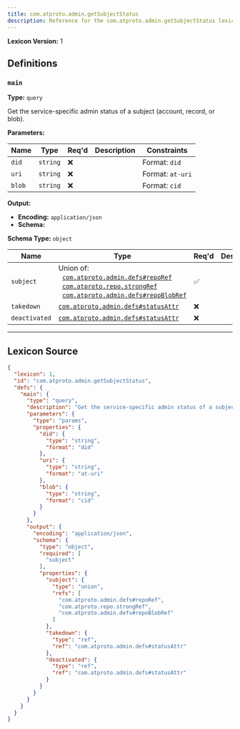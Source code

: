 ```yaml
---
title: com.atproto.admin.getSubjectStatus
description: Reference for the com.atproto.admin.getSubjectStatus lexicon
---
```

**Lexicon Version:** 1

## Definitions

<a name="main"></a>
### `main`

**Type:** `query`

Get the service-specific admin status of a subject (account, record, or blob).

**Parameters:**

| Name | Type | Req'd  | Description | Constraints |
|------|------|----------|-------------|-------------|
| `did` | `string` | ❌  |  | Format: `did` |
| `uri` | `string` | ❌  |  | Format: `at-uri` |
| `blob` | `string` | ❌  |  | Format: `cid` |
**Output:**

- **Encoding:** `application/json`
- **Schema:**

**Schema Type:** `object`

| Name | Type | Req'd  | Description | Constraints |
|------|------|----------|-------------|-------------|
| `subject` | Union of:<br/>&nbsp;&nbsp;[`com.atproto.admin.defs#repoRef`](lexicons/com/atproto/admin/defs#repoRef)<br/>&nbsp;&nbsp;[`com.atproto.repo.strongRef`](lexicons/com/atproto/repo/strongref#undefined)<br/>&nbsp;&nbsp;[`com.atproto.admin.defs#repoBlobRef`](lexicons/com/atproto/admin/defs#repoBlobRef) | ✅  |  |  |
| `takedown` | [`com.atproto.admin.defs#statusAttr`](lexicons/com/atproto/admin/defs#statusAttr) | ❌  |  |  |
| `deactivated` | [`com.atproto.admin.defs#statusAttr`](lexicons/com/atproto/admin/defs#statusAttr) | ❌  |  |  |

---

## Lexicon Source
```json
{
  "lexicon": 1,
  "id": "com.atproto.admin.getSubjectStatus",
  "defs": {
    "main": {
      "type": "query",
      "description": "Get the service-specific admin status of a subject (account, record, or blob).",
      "parameters": {
        "type": "params",
        "properties": {
          "did": {
            "type": "string",
            "format": "did"
          },
          "uri": {
            "type": "string",
            "format": "at-uri"
          },
          "blob": {
            "type": "string",
            "format": "cid"
          }
        }
      },
      "output": {
        "encoding": "application/json",
        "schema": {
          "type": "object",
          "required": [
            "subject"
          ],
          "properties": {
            "subject": {
              "type": "union",
              "refs": [
                "com.atproto.admin.defs#repoRef",
                "com.atproto.repo.strongRef",
                "com.atproto.admin.defs#repoBlobRef"
              ]
            },
            "takedown": {
              "type": "ref",
              "ref": "com.atproto.admin.defs#statusAttr"
            },
            "deactivated": {
              "type": "ref",
              "ref": "com.atproto.admin.defs#statusAttr"
            }
          }
        }
      }
    }
  }
}
```
